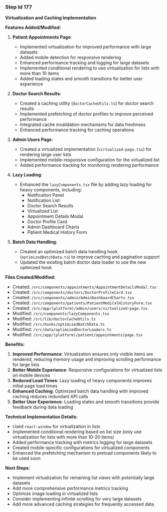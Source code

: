 ### Step Id 177

**Virtualization and Caching Implementation**

**Features Added/Modified:**

1. **Patient Appointments Page**:
   - Implemented virtualization for improved performance with large datasets
   - Added mobile detection for responsive rendering
   - Enhanced performance tracking and logging for large datasets
   - Implemented conditional rendering to use virtualization for lists with more than 10 items
   - Added loading states and smooth transitions for better user experience

2. **Doctor Search Results**:
   - Created a caching utility (`doctorCacheUtils.ts`) for doctor search results
   - Implemented prefetching of doctor profiles to improve perceived performance
   - Integrated cache invalidation mechanisms for data freshness
   - Enhanced performance tracking for caching operations

3. **Admin Users Page**:
   - Created a virtualized implementation (`virtualized-page.tsx`) for rendering large user lists
   - Implemented mobile-responsive configuration for the virtualized list
   - Added performance tracking for monitoring rendering performance

4. **Lazy Loading**:
   - Enhanced the `lazyComponents.tsx` file by adding lazy loading for heavy components, including:
     - Notification Panel
     - Notification List
     - Doctor Search Results
     - Virtualized List
     - Appointment Details Modal
     - Doctor Profile Card
     - Admin Dashboard Charts
     - Patient Medical History Form

5. **Batch Data Handling**:
   - Created an optimized batch data handling hook (`optimizedBatchData.ts`) to improve caching and pagination support
   - Updated the existing batch doctor data loader to use the new optimized hook

**Files Created/Modified:**

- Created: `/src/components/appointments/AppointmentDetailsModal.tsx`
- Created: `/src/components/doctors/DoctorProfileCard.tsx`
- Created: `/src/components/admin/AdminDashboardCharts.tsx`
- Created: `/src/components/patients/PatientMedicalHistoryForm.tsx`
- Created: `/src/app/(platform)/admin/users/virtualized-page.tsx`
- Modified: `/src/components/lazyComponents.tsx`
- Modified: `/src/lib/doctorCacheUtils.ts`
- Modified: `/src/hooks/optimizedBatchData.ts`
- Modified: `/src/data/optimizedDoctorLoaders.ts`
- Modified: `/src/app/(platform)/patient/appointments/page.tsx`

**Benefits:**

1. **Improved Performance**: Virtualization ensures only visible items are rendered, reducing memory usage and improving scrolling performance for large lists
2. **Better Mobile Experience**: Responsive configurations for virtualized lists on mobile devices
3. **Reduced Load Times**: Lazy loading of heavy components improves initial page load times
4. **Enhanced Caching**: Optimized batch data handling with improved caching reduces redundant API calls
5. **Better User Experience**: Loading states and smooth transitions provide feedback during data loading

**Technical Implementation Details:**

- Used `react-window` for virtualization in lists
- Implemented conditional rendering based on list size (only use virtualization for lists with more than 10-20 items)
- Added performance tracking with metrics logging for large datasets
- Created mobile-specific configurations for virtualized components
- Enhanced the prefetching mechanism to preload components likely to be used soon

**Next Steps:**

- Implement virtualization for remaining list views with potentially large datasets
- Add more comprehensive performance metrics tracking
- Optimize image loading in virtualized lists
- Consider implementing infinite scrolling for very large datasets
- Add more advanced caching strategies for frequently accessed data

